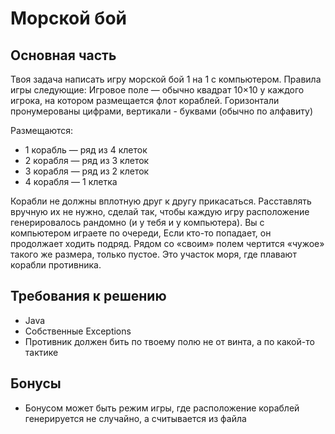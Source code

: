 # Морской бой

## Основная часть
Твоя задача написать игру морской бой 1 на 1 с компьютером. Правила игры следующие:
Игровое поле — обычно квадрат 10×10 у каждого игрока, на котором размещается флот кораблей. Горизонтали пронумерованы цифрами, вертикали - буквами (обычно по алфавиту)

Размещаются:
+ 1 корабль — ряд из 4 клеток
+ 2 корабля — ряд из 3 клеток
+ 3 корабля — ряд из 2 клеток
+ 4 корабля — 1 клетка

Корабли не должны вплотную друг к другу прикасаться. Расставлять вручную их не нужно, сделай так, чтобы каждую игру расположение генерировалось рандомно (и у тебя и у компьютера). Вы с компьютером играете по очереди, Если кто-то попадает, он продолжает ходить подряд.
Рядом со «своим» полем чертится «чужое» такого же размера, только пустое. Это участок моря, где плавают корабли противника.

## Требования к решению
+ Java
+ Собственные Exceptions
+ Противник должен бить по твоему полю не от винта, а по какой-то тактике

## Бонусы
+ Бонусом может быть режим игры, где расположение кораблей генерируется не случайно, а считывается из файла
